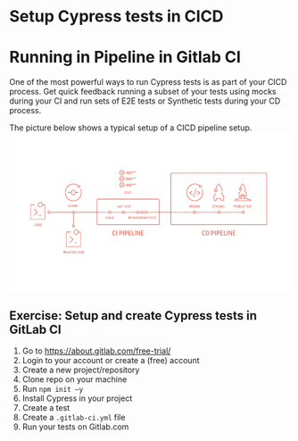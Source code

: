 # Setup Cypress tests in CICD

# Running in Pipeline in Gitlab CI

One of the most powerful ways to run Cypress tests is as part of your CICD process. Get quick feedback running a subset of your tests using mocks during your CI and run sets of E2E tests or Synthetic tests during your CD process. 

The picture below shows a typical setup of a CICD pipeline setup.
 ![Exercise1specfile](./images/cicd.png "CICD overview")

## Exercise: Setup and create Cypress tests in GitLab CI

1. Go to <https://about.gitlab.com/free-trial/>
1. Login to your account or create a (free) account
1. Create a new project/repository
1. Clone repo on your machine
1. Run `npm init –y` 
1. Install Cypress in your project
1. Create a test
1. Create a `.gitlab-ci.yml` file
1. Run your tests on Gitlab.com

